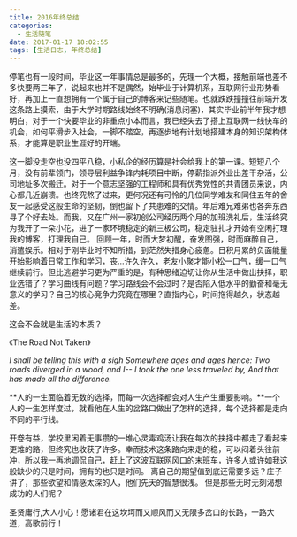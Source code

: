 ```yaml
---
title: 2016年终总结
categories:
  - 生活随笔
date: 2017-01-17 18:02:55
tags: [生活日志, 年终总结]
---
```


停笔也有一段时间，毕业这一年事情总是最多的，先理一个大概，接触前端也差不多快要两三年了，说起来也并不是偶然，始毕业于计算机系，互联网行业形势看好，再加上一直想拥有一个属于自己的博客来记些随笔。也就跌跌撞撞往前端开发这条路上摸索，由于大学时期路线始终不明确(消息闭塞)，其实毕业前半年我才想明白，对于一个快要毕业的非重点小本而言，我已经失去了搭上互联网一线快车的机会，如何平滑步入社会，一脚不踏空，再逐步地有计划地搭建本身的知识架构体系，才能算是职业生涯好的开端。

这一脚没走空也没四平八稳，小私企的经历算是社会给我上的第一课。短短八个月，没有前辈领门，领导层利益争锋内耗项目中断，停薪指派外业出差干杂活，公司地址多次搬迁。对于一个意志坚强的工程师和具有优秀党性的共青团员来说，内心都几近崩溃。也终究熬了过来，更何况还有可怜的几位同学难友和同住五年的舍友一起感受这般生命的坚韧，倒也留下了共患难的交情。年后难兄难弟也各奔东西寻了个好去处。而我，又在广州一家初创公司经历两个月的加班洗礼后，生活终究为我开了一朵小花，进了一家环境稳定的新三板公司，稳定驻扎才开始有空闲打理我的博客，打理我自己。 回顾一年，时而大梦初醒，奋发图强，时而麻醉自己，消遣娱乐。相对于刚毕业时不知所措，到茫然失措身心疲惫。日积月累的负面能量开始影响着日常工作和学习，丧...许久许久，老友小聚才能小松一口气，缓一口气继续前行。但比逃避学习更为严重的是，有种思绪迫切让你从生活中做出抉择，职业选错了？学习曲线有问题？学习路线会不会过时？是否陷入低水平的勤奋和毫无意义的学习？自己的核心竞争力究竟在哪里？直指内心，时间拖得越久，状态越差。

这会不会就是生活的本质？ 

《The Road Not Taken》

 _I shall be telling this with a sigh Somewhere ages and ages hence: Two roads diverged in a wood, and I-- I took the one less traveled by, And that has made all the difference._ 

**人的一生面临着无数的选择，而每一次选择都会对人生产生重要影响。**一个人的一生怎样度过，就看他在人生的岔路口做出了怎样的选择，每个选择都是走向不同的平行线。

 开卷有益，学校里闲着无事攒的一堆心灵毒鸡汤让我在每次的抉择中都走了看起来更难的路，但终究也收获了许多。幸而技术这条路向来走的稳，可以闷着头往前冲，所以我一再地调侃自己，赶上了这波互联网风口的末班车，许多人或许如我这般缺少的只是时间，拥有的也只是时间。 离自己的期望值到底还需要多远？庄子讲了，那些欲望和情感太深的人，他们先天的智慧很浅。 但是那些无时无刻渴想成功的人们呢？

 圣贤庸行,大人小心！愿诸君在这坎坷而又顺风而又无限多岔口的长路，一路大道，高歌前行！

